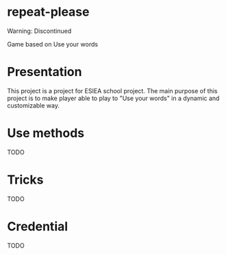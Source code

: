 repeat-please
===

Warning: Discontinued

Game based on Use your words

# Presentation

This project is a project for ESIEA school project. 
The main purpose of this project is to make player able to play to "Use your words" in a dynamic and customizable way.

# Use methods

TODO

# Tricks

TODO

# Credential

TODO